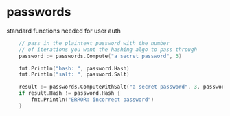 passwords
=========

standard functions needed for user auth

```go
	// pass in the plaintext password with the number
	// of iterations you want the hashing algo to pass through
	password := passwords.Compute("a secret password", 3)

	fmt.Println("hash: ", password.Hash)
	fmt.Println("salt: ", password.Salt)

	result := passwords.ComputeWithSalt("a secret password", 3, password.Salt)
	if result.Hash != password.Hash {
		fmt.Println("ERROR: incorrect password")
	}
```
